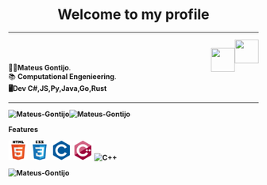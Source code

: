 <h1 align="center"> Welcome to my profile </h1>
<hr />
<a href="https://www.linkedin.com/in/mateus-silva-gontijo/" target="_blank">
  <img align="right" src="https://i.ibb.co/Kx2GSrT/linkedin.png" width="48px" height="48px">
</a>
<p align="left">
  <b></b>
</p>
<br>
<a href="https://www.instagram.com/mateussgont/" target="_blank">
  <img align="right" src="https://imagepng.org/wp-content/uploads/2017/08/instagram-icone-icon-1.png" width="48px"
    height="48px">
</a><br />
<p align="left">
  👩‍💻<b>Mateus Gontijo</b>.
  <br />
  📚 <b>Computational Engenieering</b>.<br />
  <b>
    🖥<b>Dev C#,JS,Py,Java,Go,Rust </b>
</p>

<hr />
<p>
  <img align="left"
    src="https://github-readme-stats.vercel.app/api/top-langs/?username=mateussgont&layout=compact&theme=graywhite&title_color=268bd2"
    alt="Mateus-Gontijo" />
</p>
<p>&nbsp;
  <img align="left"
    src="https://github-readme-stats.vercel.app/api?username=mateussgont&count_private=true&show_icons=true&theme=graywhite&icon_color=268bd2&title_color=268bd2"
    alt="Mateus-Gontijo" />
</p>

**Features**

<p align="left">
  <img src="https://raw.githubusercontent.com/devicons/devicon/master/icons/html5/html5-original-wordmark.svg"
    alt="html5" width="40" height="40" />
  <img src="https://raw.githubusercontent.com/devicons/devicon/master/icons/css3/css3-original-wordmark.svg" alt="css3"
    width="40" height="40" />
  <!-<img src="https://raw.githubusercontent.com/devicons/devicon/master/icons/javascript/javascript-original.svg"
    alt="javascript" width="40" height="40" />
  <img src="https://raw.githubusercontent.com/devicons/devicon/master/icons/c/c-plain.svg" alt="C" width="40"
    height="40" />
  <img src="https://raw.githubusercontent.com/devicons/devicon/master/icons/cplusplus/cplusplus-original.svg" alt="C++"
    width="40" height="40">
  <img src="https://avatars.githubusercontent.com/u/1525981?s=200&v=4" alt="C++" width="40" height="40">


</p>
<p align="left"> <img src="https://komarev.com/ghpvc/?username=mateussgont" alt="Mateus-Gontijo" /> </p>
